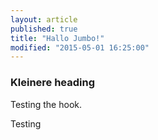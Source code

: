 ```yaml
---
layout: article
published: true
title: "Hallo Jumbo!"
modified: "2015-05-01 16:25:00"
---
```





### Kleinere heading

Testing the hook.

Testing
